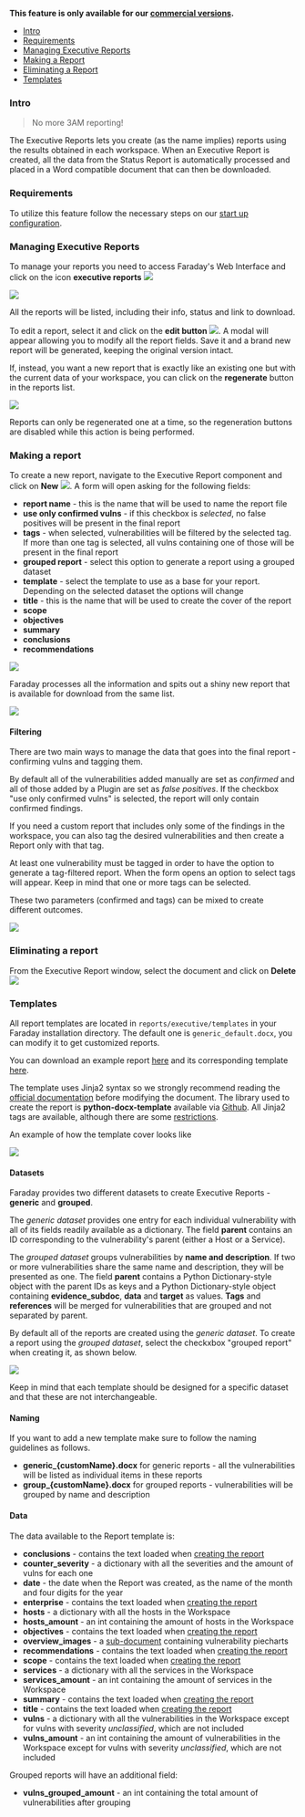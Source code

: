 **This feature is only available for our [commercial versions](https://www.faradaysec.com/#download).**
<a name="index"></a>

* [Intro](#intro)
* [Requirements](#requirements)
* [Managing Executive Reports](#managing-executive-reports)
* [Making a Report](#making-a-report)
* [Eliminating a Report](#eliminating-a-report)
* [Templates](#templates)


### Intro

> No more 3AM reporting!

The Executive Reports lets you create (as the name implies) reports using the results obtained in each workspace.
When an Executive Report is created, all the data from the Status Report is automatically processed and placed in a Word compatible document that can then be downloaded.

### Requirements

To utilize this feature follow the necessary steps on our [start up configuration](https://github.com/infobyte/faraday/wiki/first-steps).

### Managing Executive Reports

To manage your reports you need to access Faraday's Web Interface and click on the icon **executive reports** ![](https://raw.github.com/wiki/infobyte/faraday/images/faraday_report_icon.png)

![](https://raw.github.com/wiki/infobyte/faraday/images/faraday_report_create.png)

All the reports will be listed, including their info, status and link to download.

To edit a report, select it and click on the **edit button** ![](https://raw.github.com/wiki/infobyte/faraday/images/faraday_report_edit_button.png). A modal will appear allowing you to modify all the report fields. Save it and a brand new report will be generated, keeping the original version intact.

If, instead, you want a new report that is exactly like an existing one but with the current data of your workspace, you can click on the **regenerate** button in the reports list.

![](https://raw.github.com/wiki/infobyte/faraday/images/faraday_report_regenerate_button.png)

Reports can only be regenerated one at a time, so the regeneration buttons are disabled while this action is being performed.

### Making a report

To create a new report, navigate to the Executive Report component and click on **New**
![](https://raw.github.com/wiki/infobyte/faraday/images/faraday_report_new_button.png). A form will open asking for the following fields:

* **report name** - this is the name that will be used to name the report file
* **use only confirmed vulns** - if this checkbox is *selected*, no false positives will be present in the final report
* **tags** - when selected, vulnerabilities will be filtered by the selected tag. If more than one tag is selected, all vulns containing one of those will be present in the final report
* **grouped report** - select this option to generate a report using a grouped dataset
* **template** - select the template to use as a base for your report. Depending on the selected dataset the options will change
* **title** - this is the name that will be used to create the cover of the report
* **scope**
* **objectives**
* **summary**
* **conclusions**
* **recommendations**

![](https://raw.github.com/wiki/infobyte/faraday/images/faraday_report_new.png)

Faraday processes all the information and spits out a shiny new report that is available for download from the same list.

![](https://raw.github.com/wiki/infobyte/faraday/images/faraday_report_word.png)

#### Filtering

There are two main ways to manage the data that goes into the final report - confirming vulns and tagging them.

By default all of the vulnerabilities added manually are set as *confirmed* and all of those added by a Plugin are set as *false positives*. If the checkbox "use only confirmed vulns" is selected, the report will only contain confirmed findings.

If you need a custom report that includes only some of the findings in the workspace, you can also tag the desired vulnerabilities and then create a Report only with that tag.

At least one vulnerability must be tagged in order to have the option to generate a tag-filtered report. When the form opens an option to select tags will appear. Keep in mind that one or more tags can be selected.

These two parameters (confirmed and tags) can be mixed to create different outcomes.

![](https://raw.github.com/wiki/infobyte/faraday/images/faraday_report_using_tags.png)

### Eliminating a report

From the Executive Report window, select the document and click on **Delete**
![](https://raw.github.com/wiki/infobyte/faraday/images/faraday_report_delete_button.png)


### Templates

All report templates are located in ```reports/executive/templates``` in your Faraday installation directory. The default one is ```generic_default.docx```, you can modify it to get customized reports.

You can download an example report [here](https://github.com/infobyte/faraday/wiki/files/example_report.docx) and its corresponding template [here](https://github.com/infobyte/faraday/wiki/files/generic_default.docx).

The template uses Jinja2 syntax so we strongly recommend reading the [official documentation](http://jinja.pocoo.org/docs/dev/templates/) before modifying the document. The library used to create the report is **python-docx-template** available via [Github](https://github.com/elapouya/python-docx-template/). All Jinja2 tags are available, although there are some [restrictions](http://docxtpl.readthedocs.io/en/latest/#restrictions).

An example of how the template cover looks like

![](https://raw.github.com/wiki/infobyte/faraday/images/faraday_report_template_example.png)

#### Datasets

Faraday provides two different datasets to create Executive Reports - **generic** and **grouped**.

The *generic dataset* provides one entry for each individual vulnerability with all of its fields readily available as a dictionary. The field **parent** contains an ID corresponding to the vulnerability's parent (either a Host or a Service).

The *grouped dataset* groups vulnerabilities by **name and description**. If two or more vulnerabilities share the same name and description, they will be presented as one. The field **parent** contains a Python Dictionary-style object with the parent IDs as keys and a Python Dictionary-style object containing **evidence_subdoc**, **data** and **__target__** as values. **Tags** and **references** will be merged for vulnerabilities that are grouped and not separated by parent.

By default all of the reports are created using the *generic dataset*. To create a report using the *grouped dataset*, select the checkxbox "grouped report" when creating it, as shown below.

![](https://raw.github.com/wiki/infobyte/faraday/images/faraday_report_using_grouped_vulns.png)

Keep in mind that each template should be designed for a specific dataset and that these are not interchangeable. 

#### Naming

If you want to add a new template make sure to follow the naming guidelines as follows.

* **generic_{customName}.docx** for generic reports - all the vulnerabilities will be listed as individual items in these reports
* **group_{customName}.docx** for grouped reports - vulnerabilities will be grouped by name and description

#### Data

The data available to the Report template is:

* **conclusions** - contains the text loaded when [creating the report](#making-a-report)
* **counter_severity** - a dictionary with all the severities and the amount of vulns for each one
* **date** - the date when the Report was created, as the name of the month and four digits for the year
* **enterprise** - contains the text loaded when [creating the report](#making-a-report)
* **hosts** - a dictionary with all the hosts in the Workspace
* **hosts_amount** - an int containing the amount of hosts in the Workspace
* **objectives** - contains the text loaded when [creating the report](#making-a-report)
* **overview_images** - a [sub-document](http://docxtpl.readthedocs.io/en/latest/#sub-documents) containing vulnerability piecharts
* **recommendations** - contains the text loaded when [creating the report](#making-a-report)
* **scope** - contains the text loaded when [creating the report](#making-a-report)
* **services** - a dictionary with all the services in the Workspace
* **services_amount** - an int containing the amount of services in the Workspace
* **summary** - contains the text loaded when [creating the report](#making-a-report)
* **title** - contains the text loaded when [creating the report](#making-a-report)
* **vulns** - a dictionary with all the vulnerabilities in the Workspace except for vulns with severity _unclassified_, which are not included
* **vulns_amount** - an int containing the amount of vulnerabilities in the Workspace except for vulns with severity _unclassified_, which are not included

Grouped reports will have an additional field:

* **vulns_grouped_amount** - an int containing the total amount of vulnerabilities after grouping